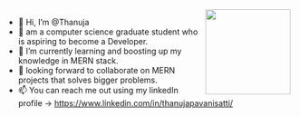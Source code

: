 <!--
### Hi there 👋


**Thanuja153/Thanuja153** is a ✨ _special_ ✨ repository because its `README.md` (this file) appears on your GitHub profile.

Here are some ideas to get you started:

- 🔭 I’m currently working on ...
- 🌱 I’m currently learning ...
- 👯 I’m looking to collaborate on ...
- 🤔 I’m looking for help with ...
- 💬 Ask me about ...
- 📫 How to reach me: ...
- 😄 Pronouns: ...
- ⚡ Fun fact: ...



  -->
 <img align="right" src="https://media.giphy.com/media/JWy2zBSXQ55W5Jh00D/giphy.gif" width="150"/> 

- 👋 Hi, I’m @Thanuja
- 👀 am a computer science graduate student who is aspiring to become a Developer.
- 🌱 I’m currently learning and boosting up my knowledge in MERN stack.
- 👯 looking forward to collaborate on MERN projects that solves bigger problems.
- 📫 You can reach me out using my linkedIn profile  -> https://www.linkedin.com/in/thanujapavanisatti/


